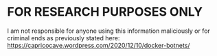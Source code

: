 # FOR RESEARCH PURPOSES ONLY

I am not responsible for anyone using this information maliciously or for criminal ends as previously stated here: https://capricocave.wordpress.com/2020/12/10/docker-botnets/
